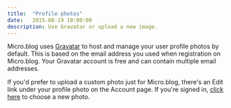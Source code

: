 ```yaml
---
title:  "Profile photos"
date:   2015-08-19 10:00:00
description: Use Gravatar or upload a new image.
---
```


Micro.blog uses [Gravatar](http://gravatar.com/) to host and manage your user profile photos by default. This is based on the email address you used when registration on Micro.blog. Your Gravatar account is free and can contain multiple email addresses.

If you'd prefer to upload a custom photo just for Micro.blog, there's an Edit link under your profile photo on the Account page. If you're signed in, [click here](https://micro.blog/account/photo) to choose a new photo.